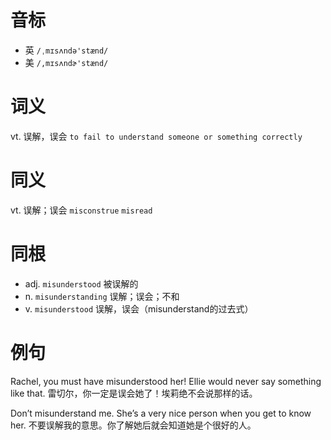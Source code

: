 # 音标

- 英 `/ˌmɪsʌndə'stænd/`
- 美 `/,mɪsʌndɚ'stænd/`

# 词义

vt. 误解，误会
`to fail to understand someone or something correctly`

# 同义

vt. 误解；误会
`misconstrue` `misread`

# 同根

- adj. `misunderstood` 被误解的
- n. `misunderstanding` 误解；误会；不和
- v. `misunderstood` 误解，误会（misunderstand的过去式）

# 例句

Rachel, you must have misunderstood her! Ellie would never say something like that.
雷切尔，你一定是误会她了！埃莉绝不会说那样的话。

Don’t misunderstand me. She’s a very nice person when you get to know her.
不要误解我的意思。你了解她后就会知道她是个很好的人。


